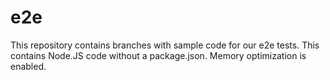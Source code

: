 # e2e

This repository contains branches with sample code for our e2e tests. This contains Node.JS code without a package.json. Memory optimization is enabled.
